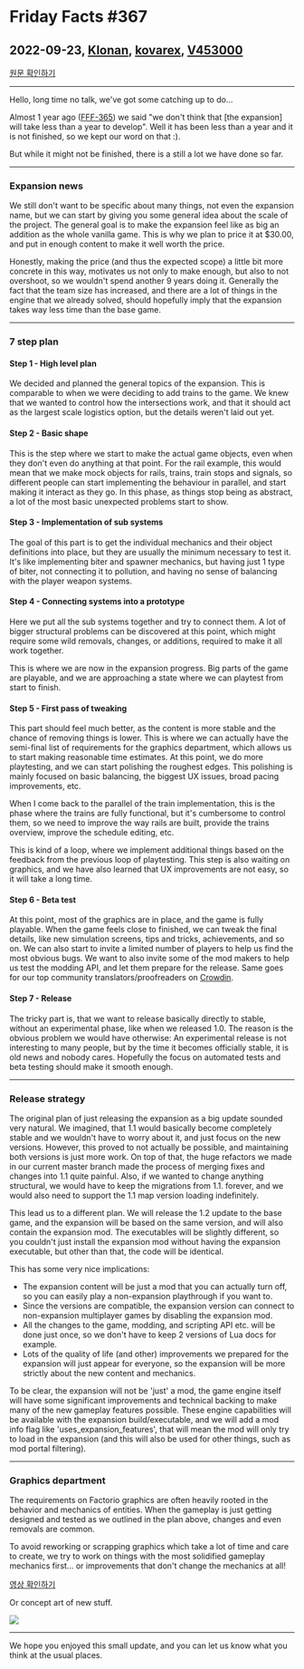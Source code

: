 # Friday Facts #367

## 2022-09-23, [Klonan](https://factorio.com/blog/author/Klonan), [kovarex](https://factorio.com/blog/author/kovarex), [V453000](https://factorio.com/blog/author/V453000)

[원문 확인하기](https://factorio.com/blog/post/fff-367)

---

Hello, long time no talk, we've got some catching up to do...

Almost 1 year ago ([FFF-365](./365.md)) we said "we don't think that [the expansion] will take less than a year to develop". Well it has been less than a year and it is not finished, so we kept our word on that :).

But while it might not be finished, there is a still a lot we have done so far.

---

### Expansion news
We still don't want to be specific about many things, not even the expansion name, but we can start by giving you some general idea about the scale of the project. The general goal is to make the expansion feel like as big an addition as the whole vanilla game. This is why we plan to price it at $30.00, and put in enough content to make it well worth the price.

Honestly, making the price (and thus the expected scope) a little bit more concrete in this way, motivates us not only to make enough, but also to not overshoot, so we wouldn't spend another 9 years doing it. Generally the fact that the team size has increased, and there are a lot of things in the engine that we already solved, should hopefully imply that the expansion takes way less time than the base game.

---

### 7 step plan
#### Step 1 - High level plan
We decided and planned the general topics of the expansion. This is comparable to when we were deciding to add trains to the game. We knew that we wanted to control how the intersections work, and that it should act as the largest scale logistics option, but the details weren't laid out yet.

#### Step 2 - Basic shape
This is the step where we start to make the actual game objects, even when they don't even do anything at that point. For the rail example, this would mean that we make mock objects for rails, trains, train stops and signals, so different people can start implementing the behaviour in parallel, and start making it interact as they go. In this phase, as things stop being as abstract, a lot of the most basic unexpected problems start to show.

#### Step 3 - Implementation of sub systems
The goal of this part is to get the individual mechanics and their object definitions into place, but they are usually the minimum necessary to test it. It's like implementing biter and spawner mechanics, but having just 1 type of biter, not connecting it to pollution, and having no sense of balancing with the player weapon systems.

#### Step 4 - Connecting systems into a prototype
Here we put all the sub systems together and try to connect them. A lot of bigger structural problems can be discovered at this point, which might require some wild removals, changes, or additions, required to make it all work together.

This is where we are now in the expansion progress. Big parts of the game are playable, and we are approaching a state where we can playtest from start to finish.

#### Step 5 - First pass of tweaking
This part should feel much better, as the content is more stable and the chance of removing things is lower. This is where we can actually have the semi-final list of requirements for the graphics department, which allows us to start making reasonable time estimates. At this point, we do more playtesting, and we can start polishing the roughest edges. This polishing is mainly focused on basic balancing, the biggest UX issues, broad pacing improvements, etc.

When I come back to the parallel of the train implementation, this is the phase where the trains are fully functional, but it's cumbersome to control them, so we need to improve the way rails are built, provide the trains overview, improve the schedule editing, etc.

This is kind of a loop, where we implement additional things based on the feedback from the previous loop of playtesting. This step is also waiting on graphics, and we have also learned that UX improvements are not easy, so it will take a long time.

#### Step 6 - Beta test
At this point, most of the graphics are in place, and the game is fully playable. When the game feels close to finished, we can tweak the final details, like new simulation screens, tips and tricks, achievements, and so on. We can also start to invite a limited number of players to help us find the most obvious bugs. We want to also invite some of the mod makers to help us test the modding API, and let them prepare for the release. Same goes for our top community translators/proofreaders on [Crowdin](https://crowdin.com/project/factorio).

#### Step 7 - Release
The tricky part is, that we want to release basically directly to stable, without an experimental phase, like when we released 1.0. The reason is the obvious problem we would have otherwise: An experimental release is not interesting to many people, but by the time it becomes officially stable, it is old news and nobody cares. Hopefully the focus on automated tests and beta testing should make it smooth enough.

---

### Release strategy
The original plan of just releasing the expansion as a big update sounded very natural. We imagined, that 1.1 would basically become completely stable and we wouldn't have to worry about it, and just focus on the new versions. However, this proved to not actually be possible, and maintaining both versions is just more work. On top of that, the huge refactors we made in our current master branch made the process of merging fixes and changes into 1.1 quite painful. Also, if we wanted to change anything structural, we would have to keep the migrations from 1.1. forever, and we would also need to support the 1.1 map version loading indefinitely.

This lead us to a different plan. We will release the 1.2 update to the base game, and the expansion will be based on the same version, and will also contain the expansion mod. The executables will be slightly different, so you couldn't just install the expansion mod without having the expansion executable, but other than that, the code will be identical.

This has some very nice implications:

* The expansion content will be just a mod that you can actually turn off, so you can easily play a non-expansion playthrough if you want to.
* Since the versions are compatible, the expansion version can connect to non-expansion multiplayer games by disabling the expansion mod.
* All the changes to the game, modding, and scripting API etc. will be done just once, so we don't have to keep 2 versions of Lua docs for example.
* Lots of the quality of life (and other) improvements we prepared for the expansion will just appear for everyone, so the expansion will be more strictly about the new content and mechanics.

To be clear, the expansion will not be 'just' a mod, the game engine itself will have some significant improvements and technical backing to make many of the new gameplay features possible. These engine capabilities will be available with the expansion build/executable, and we will add a mod info flag like 'uses_expansion_features', that will mean the mod will only try to load in the expansion (and this will also be used for other things, such as mod portal filtering).

---

### Graphics department
The requirements on Factorio graphics are often heavily rooted in the behavior and mechanics of entities. When the gameplay is just getting designed and tested as we outlined in the plan above, changes and even removals are common.

To avoid reworking or scrapping graphics which take a lot of time and care to create, we try to work on things with the most solidified gameplay mechanics first... or improvements that don't change the mechanics at all!

[영상 확인하기](https://cdn.factorio.com/assets/img/blog/fff-367-biter-decay.mp4)

Or concept art of new stuff.

![](https://cdn.factorio.com/assets/img/blog/fff-367-concept-art.png)

---

We hope you enjoyed this small update, and you can let us know what you think at the usual places.

